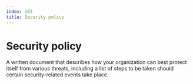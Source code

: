 ```yaml
---
index: 103
title: Security policy
---
```

# Security policy

A written document that describes how your organization can best protect itself from various threats, including a list of steps to be taken should certain security-related events take place.
